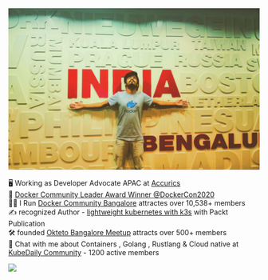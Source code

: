 <img src="https://raw.githubusercontent.com/sangam14/sangam14/master/assets/github-profile.png">

🖥  Working as Developer Advocate APAC at [Accurics](https://www.accurics.com) <br> 
🐳 [Docker Community Leader Award Winner @DockerCon2020](https://youtu.be/YwHMwWT-at0?t=251) <br>
🙋‍♂️ I Run [Docker Community Bangalore]( https://www.meetup.com/Docker-Bangalore/) attractes over 10,538+ members <br>
✍️ recognized Author - [lightweight kubernetes with k3s](https://www.packtpub.com/product/lightweight-kubernetes-with-k3s-video/9781838821173) with Packt Publication <br>
🛠 founded [Okteto Bangalore Meetup](https://www.meetup.com/Okteto-Bangalore/) attracts over 500+ members <br>
📲  Chat with me about Containers , Golang , Rustlang & Cloud native at [KubeDaily Community](http://discord.kubedaily.live) - 1200 active members <br>


![](https://komarev.com/ghpvc/?username=sangam14)


<!--
**sangam14/sangam14** is a ✨ _special_ ✨ repository because its `README.md` (this file) appears on your GitHub profile.

Here are some ideas to get you started:

- 🔭 I’m currently working on ...
- 🌱 I’m currently learning ...
- 👯 I’m looking to collaborate on ...
- 🤔 I’m looking for help with ...
- 💬 Ask me about ...
- 📫 How to reach me: ...
- 😄 Pronouns: ...
- ⚡ Fun fact: ...
-->
